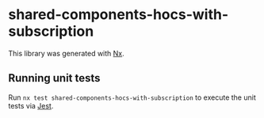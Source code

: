 # shared-components-hocs-with-subscription

This library was generated with [Nx](https://nx.dev).

## Running unit tests

Run `nx test shared-components-hocs-with-subscription` to execute the unit tests via [Jest](https://jestjs.io).

